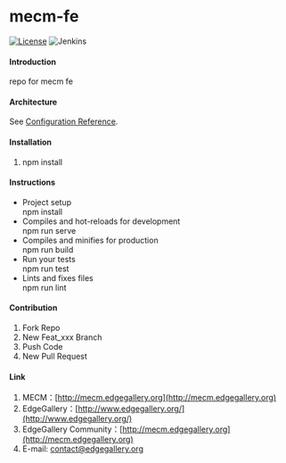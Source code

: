 # mecm-fe
[![License](https://img.shields.io/badge/License-Apache%202.0-blue.svg)](https://opensource.org/licenses/Apache-2.0)
![Jenkins](https://img.shields.io/jenkins/build?jobUrl=http%3A%2F%2Fjenkins.edgegallery.org%2Fview%2FMEC-PLATFORM-BUILD%2Fjob%2Fmecm-meo-frontend-docker-image-update-daily-master%2F)

#### Introduction
repo for mecm fe

#### Architecture
See [Configuration Reference](https://cli.vuejs.org/config/).


#### Installation

1. npm install


#### Instructions

- Project setup  
npm install
- Compiles and hot-reloads for development  
npm run serve
- Compiles and minifies for production  
npm run build
- Run your tests  
npm run test
- Lints and fixes files  
npm run lint


#### Contribution

1.  Fork Repo
2.  New Feat_xxx Branch
3.  Push Code
4.  New Pull Request


#### Link

1.  MECM：[http://mecm.edgegallery.org](http://mecm.edgegallery.org)
2.  EdgeGallery：[http://www.edgegallery.org/](http://www.edgegallery.org/)
3.  EdgeGallery Community：[http://mecm.edgegallery.org](http://mecm.edgegallery.org)
4.  E-mail: contact@edgegallery.org
